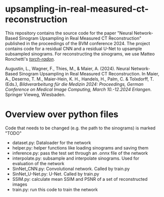 # upsampling-in-real-measured-ct-reconstruction
This repository contains the source code for the paper "Neural Network-Based Sinogram Upsampling in Real Measured CT Reconstruction" published in the proceedings of the BVM conference 2024. The project contains code for a residual CNN and a residual U-Net to upsample subsampled sinograms. For reconstructing the sinograms, we use Matteo Ronchetti's [*torch-radon*](https://github.com/matteo-ronchetti/torch-radon). 

Augustin, L., Wagner, F., Thies, M., \& Maier, A. (2024). Neural Network-Based Sinogram Upsampling in Real Measured CT Reconstruction. In Maier, A., Deserno, T. M., Maier-Hein, K. H., Handels, H., Palm, C. \& Tolxdorff, T. (Eds.), *Bildverarbeitung für die Medizin 2024: Proceedings, German Conference on Medical Image Computing, March 10.-12.2024 Erlangen*. Springer Vieweg, Wiesbaden.



# Overview over python files

Code that needs to be changed (e.g. the path to the sinograms) is marked "TODO"

- dataset.py: Dataloader for the network
- helper.py: helper functions like loading sinograms and saving them
- inference.py: pass the test set through an .onnx file of the network
- interpolate.py: subsample and interpolate sinograms. Used for evaluation of the network
- SinNet_CNN.py: Convolutional network. Called by train.py
- SinNet_U-Net.py: U-Net. Called by train.py
- SSIM.py: calculate mean SSIM and PSNR of a set of reconstructed images
- train.py: run this code to train the network





